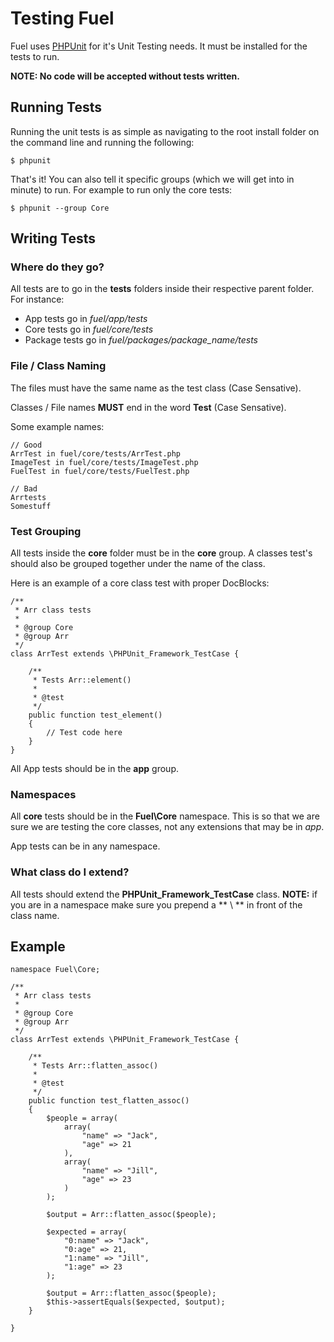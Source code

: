 # Testing Fuel

Fuel uses [PHPUnit](https://github.com/sebastianbergmann/phpunit/) for it's Unit Testing needs.  It must be installed for the tests to run.

**NOTE: No code will be accepted without tests written.**

## Running Tests

Running the unit tests is as simple as navigating to the root install folder on the command line and running the following:

    $ phpunit

That's it!  You can also tell it specific groups (which we will get into in minute) to run.  For example to run only the core tests:

    $ phpunit --group Core

## Writing Tests

### Where do they go?

All tests are to go in the **tests** folders inside their respective parent folder.  For instance:

* App tests go in *fuel/app/tests*
* Core tests go in *fuel/core/tests*
* Package tests go in *fuel/packages/package_name/tests*

### File / Class Naming

The files must have the same name as the test class (Case Sensative).

Classes / File names **MUST** end in the word **Test** (Case Sensative).

Some example names:

    // Good
    ArrTest in fuel/core/tests/ArrTest.php
    ImageTest in fuel/core/tests/ImageTest.php
    FuelTest in fuel/core/tests/FuelTest.php
    
    // Bad
    Arrtests
    Somestuff

### Test Grouping

All tests inside the **core** folder must be in the **core** group.  A classes test's should also be grouped together under the name of the class.

Here is an example of a core class test with proper DocBlocks:

    /**
     * Arr class tests
     * 
     * @group Core
     * @group Arr
     */
    class ArrTest extends \PHPUnit_Framework_TestCase {

    	/**
    	 * Tests Arr::element()
    	 * 
    	 * @test
    	 */
    	public function test_element()
    	{
    		// Test code here
    	}
    }
    
All App tests should be in the **app** group.

### Namespaces

All **core** tests should be in the **Fuel\Core** namespace.  This is so that we are sure we are testing the core classes, 
not any extensions that may be in *app*.

App tests can be in any namespace.

### What class do I extend?

All tests should extend the **PHPUnit_Framework_TestCase** class.  **NOTE:** if you are in a namespace make sure you prepend a ** \ ** in front of the class name.

## Example

    namespace Fuel\Core;

    /**
     * Arr class tests
     * 
     * @group Core
     * @group Arr
     */
    class ArrTest extends \PHPUnit_Framework_TestCase {

    	/**
    	 * Tests Arr::flatten_assoc()
    	 * 
    	 * @test
    	 */
    	public function test_flatten_assoc()
    	{
    		$people = array(
    			array(
    				"name" => "Jack",
    				"age" => 21
    			),
    			array(
    				"name" => "Jill",
    				"age" => 23
    			)
    		);

    		$output = Arr::flatten_assoc($people);

    		$expected = array(
    			"0:name" => "Jack",
    			"0:age" => 21,
    			"1:name" => "Jill",
    			"1:age" => 23
    		);

    		$output = Arr::flatten_assoc($people);
    		$this->assertEquals($expected, $output);
    	}

    }

